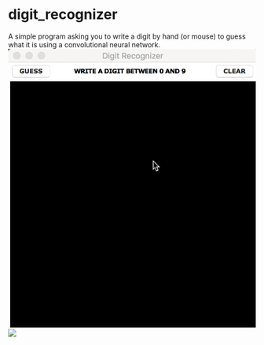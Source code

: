 # digit_recognizer
A simple program asking you to write a digit by hand (or mouse) to guess what it is using a convolutional neural network.
![](screenshots/digitrecognizerfinal.gif)
![](screenshots/screenshot_mnist.gif)
